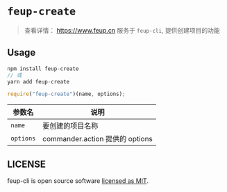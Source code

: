 # `feup-create`

> 查看详情： https://www.feup.cn
> 服务于 `feup-cli`, 提供创建项目的功能

## Usage

```js
npm install feup-create
// 或
yarn add feup-create

require("feup-create")(name, options);
```

| 参数名    | 说明                            |
| --------- | ------------------------------- |
| `name`    | 要创建的项目名称                |
| `options` | commander.action 提供的 options |

## LICENSE

feup-cli is open source software [licensed as MIT](LICENSE.md).
